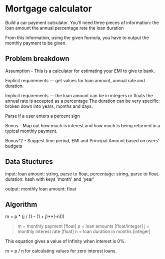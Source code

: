 # Mortgage calculator #

Build a car payment calculator. You’ll need three pieces of information:
the loan amount
the annual percentage rate
the loan duration

From this information, using the given formula, you have to output the monthly payment to be given.

## Problem breakdown ##

Assumption - This is a calculator for estimating your EMI to give to bank.

Explicit requirements — get values for loan amount, annual rate and duration.

Implicit requirements — 
the loan amount can be in integers or floats
the annual rate is accepted as a percentage
The duration can be very specific: broken down into years, months and days.

Parse if a user enters a percent sign

Bonus - Map out how much is interest and how much is being returned in a typical monthly payment.

Bonus^2 - Suggest time period, EMI and Principal Amount based on users' budgets

## Data Stuctures ##

input:
loan amount: string, parse to float.
percentage: string, parse to float.
duration: hash with keys 'month' and 'year'

output: 
monthly loan amount: float

## Algorithm ##

m = p * (j / (1 - (1 + j)**(-n)))

>m = monthly payment [float]
p = loan amounts [float/integer]
j = monthly interest rate [float]
n = loan duration in months [integer]

This equation gives a value of Infinity when interest is 0%.

m = p / n
for calculating values for zero interest loans.